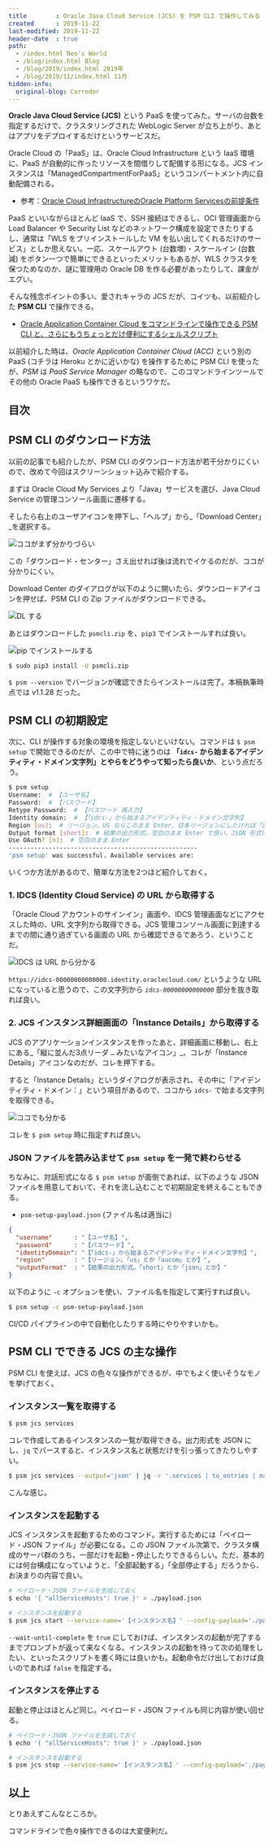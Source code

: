 ```yaml
---
title        : Oracle Java Cloud Service (JCS) を PSM CLI で操作してみる
created      : 2019-11-22
last-modified: 2019-11-22
header-date  : true
path:
  - /index.html Neo's World
  - /blog/index.html Blog
  - /blog/2019/index.html 2019年
  - /blog/2019/11/index.html 11月
hidden-info:
  original-blog: Corredor
---
```


**Oracle Java Cloud Service (JCS)** という PaaS を使ってみた。サーバの台数を指定するだけで、クラスタリングされた WebLogic Server が立ち上がり、あとはアプリをデプロイするだけというサービスだ。

Oracle Cloud の「PaaS」は、Oracle Cloud Infrastructure という IaaS 環境に、PaaS が自動的に作ったリソースを間借りして配備する形になる。JCS インスタンスは「ManagedCompartmentForPaaS」というコンパートメント内に自動配備される。

- 参考：[Oracle Cloud InfrastructureのOracle Platform Servicesの前提条件](https://docs.oracle.com/cd/E97706_01/Content/General/Reference/PaaSprereqs.htm)

PaaS といいながらほとんど IaaS で、SSH 接続はできるし、OCI 管理画面から Load Balancer や Security List などのネットワーク構成を設定できたりするし、通常は「WLS をプリインストールした VM を払い出してくれるだけのサービス」としか思えない。一応、スケールアウト (台数増)・スケールイン (台数減) をボタン一つで簡単にできるといったメリットもあるが、WLS クラスタを保つためなのか、謎に管理用の Oracle DB を作る必要があったりして、課金がエグい。

そんな残念ポイントの多い、愛されキャラの JCS だが、コイツも、以前紹介した **PSM CLI** で操作できる。

- [Oracle Application Container Cloud をコマンドラインで操作できる PSM CLI と、さらにもうちょっとだけ便利にするシェルスクリプト](/blog/2019/03/23-01.html)

以前紹介した時は、_Oracle Application Container Cloud (ACC)_ という別の PaaS (コチラは Heroku とかに近いかな) を操作するために PSM CLI を使ったが、_PSM_ は _PaaS Service Manager_ の略なので、このコマンドラインツールでその他の Oracle PaaS も操作できるというワケだ。

## 目次

## PSM CLI のダウンロード方法

以前の記事でも紹介したが、PSM CLI のダウンロード方法が若干分かりにくいので、改めて今回はスクリーンショット込みで紹介する。

まずは Oracle Cloud My Services より「Java」サービスを選び、Java Cloud Service の管理コンソール画面に遷移する。

そしたら右上のユーザアイコンを押下し、「ヘルプ」から_「Download Center」_を選択する。

![ココがまず分かりづらい](22-02-01.png)

この「ダウンロード・センター」さえ出せれば後は流れでイケるのだが、ココが分かりにくい。

Download Center のダイアログが以下のように開いたら、ダウンロードアイコンを押せば、PSM CLI の Zip ファイルがダウンロードできる。

![DL する](22-02-02.png)

あとはダウンロードした `psmcli.zip` を、`pip3` でインストールすれば良い。

![pip でインストールする](22-02-03.jpg)

```bash
$ sudo pip3 install -U psmcli.zip
```

`$ psm --version` でバージョンが確認できたらインストールは完了。本稿執筆時点では v1.1.28 だった。

## PSM CLI の初期設定

次に、CLI が操作する対象の環境を指定しないといけない。コマンドは `$ psm setup` で開始できるのだが、この中で特に迷うのは **「`idcs-` から始まるアイデンティティ・ドメイン文字列」とやらをどうやって知ったら良いか**、という点だろう。

```bash
$ psm setup
Username:  # 【ユーザ名】
Password:  # 【パスワード】
Retype Password:  # 【パスワード 再入力】
Identity domain:  # 【「idcs-」から始まるアイデンティティ・ドメイン文字列】
Region [us]:  # リージョン。US ならこのまま Enter、日本リージョンにしたければ「aucom」と入力する
Output format [short]:  # 結果の出力形式。空白のまま Enter で良い、JSON 形式にしたければ「json」と入力する
Use OAuth? [n]:  # 空白のまま Enter
----------------------------------------------------
'psm setup' was successful. Available services are:
```

いくつか方法があるので、簡単な方法を2つほど紹介しておく。

### 1. IDCS (Identity Cloud Service) の URL から取得する

「Oracle Cloud アカウントのサインイン」画面や、IDCS 管理画面などにアクセスした時の、URL 文字列から取得できる。JCS 管理コンソール画面に到達するまでの間に通り過ぎている画面の URL から確認できるであろう、ということだ。

![IDCS は URL から分かる](22-02-04.png)

`https://idcs-00000000000000.identity.oraclecloud.com/` というような URL になっていると思うので、この文字列から _`idcs-00000000000000`_ 部分を抜き取れば良い。

### 2. JCS インスタンス詳細画面の「Instance Details」から取得する

JCS のアプリケーションインスタンスを作ったあと、詳細画面に移動し、右上にある_「縦に並んだ3点リーダ `…` みたいなアイコン」_、コレが「Instance Details」アイコンなのだが、コレを押下する。

すると「Instance Details」というダイアログが表示され、その中に「アイデンティティ・ドメイン：」という項目があるので、ココから `idcs-` で始まる文字列を取得できる。

![ココでも分かる](22-02-05.png)

コレを `$ psm setup` 時に指定すれば良い。

### JSON ファイルを読み込ませて `psm setup` を一発で終わらせる

ちなみに、対話形式になる `$ psm setup` が面倒であれば、以下のような JSON ファイルを用意しておいて、それを流し込むことで初期設定を終えることもできる。

- `psm-setup-payload.json` (ファイル名は適当に)

```json
{
  "username"      : "【ユーザ名】",
  "password"      : "【パスワード】",
  "identityDomain": "【「idcs-」から始まるアイデンティティ・ドメイン文字列】",
  "region"        : "【リージョン。「us」とか「aucom」とか】",
  "outputFormat"  : "【結果の出力形式。「short」とか「json」とか】"
}
```

以下のように `-c` オプションを使い、ファイル名を指定して実行すれば良い。

```bash
$ psm setup -c psm-setup-payload.json
```

CI/CD パイプラインの中で自動化したりする時にやりやすいかも。

## PSM CLI でできる JCS の主な操作

PSM CLI を使えば、JCS の色々な操作ができるが、中でもよく使いそうなモノを挙げておく。

### インスタンス一覧を取得する

```bash
$ psm jcs services
```

コレで作成してあるインスタンスの一覧が取得できる。出力形式を JSON にし、`jq` でパースすると、インスタンス名と状態だけを引っ張ってきたりしやすい。

```bash
$ psm jcs services --output='json' | jq -r '.services | to_entries | map(.key + " : " + .value.state)[]'
```

こんな感じ。

### インスタンスを起動する

JCS インスタンスを起動するためのコマンド。実行するためには「ペイロード・JSON ファイル」が必要になる。この JSON ファイル次第で、クラスタ構成のサーバ群のうち、一部だけを起動・停止したりできるらしい。ただ、基本的には何台構成になっていようと、「全部起動する」「全部停止する」だろうから、お決まりの内容で良い。

```bash
# ペイロード・JSON ファイルを生成しておく
$ echo '{ "allServiceHosts": true }' > ./payload.json

# インスタンスを起動する
$ psm jcs start --service-name='【インスタンス名】' --config-payload='./payload.json' --output-format='json' --wait-until-complete='true'
```

`--wait-until-complete` を `true` にしておけば、インスタンスの起動が完了するまでプロンプトが返って来なくなる。インスタンスの起動を待って次の処理をしたい、といったスクリプトを書く時には良いかも。起動命令だけ出しておけば良いのであれば `false` を指定する。

### インスタンスを停止する

起動と停止はほとんど同じ。ペイロード・JSON ファイルも同じ内容が使い回せる。

```bash
# ペイロード・JSON ファイルを生成しておく
$ echo '{ "allServiceHosts": true }' > ./payload.json

# インスタンスを起動する
$ psm jcs stop --service-name='【インスタンス名】' --config-payload='./payload.json' --output-format='json' --wait-until-complete='true'
```

## 以上

とりあえずこんなところか。

コマンドラインで色々操作できるのは大変便利だ。
